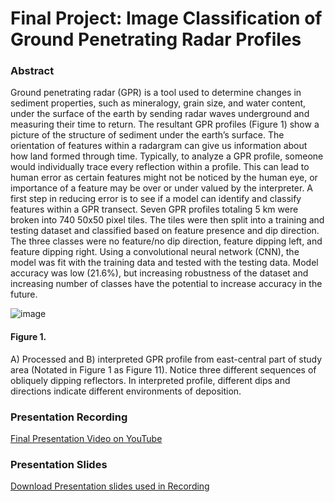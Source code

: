 # Final Project: Image Classification of Ground Penetrating Radar Profiles

### Abstract
Ground penetrating radar (GPR) is a tool used to determine changes in sediment properties, such as mineralogy, grain size, and water content, under the surface of the earth by sending radar waves underground and measuring their time to return. The resultant GPR profiles (Figure 1) show a picture of the structure of sediment under the earth’s surface. The orientation of features within a radargram can give us information about how land formed through time. Typically, to analyze a GPR profile, someone would individually trace every reflection within a profile. This can lead to human error as certain features might not be noticed by the human eye, or importance of a feature may be over or under valued by the interpreter. A first step in reducing error is to see if a model can identify and classify features within a GPR transect. Seven GPR profiles totaling 5 km were broken into 740 50x50 pixel tiles. The tiles were then split into a training and testing dataset and classified based on feature presence and dip direction. The three classes were no feature/no dip direction, feature dipping left, and feature dipping right. Using a convolutional neural network (CNN), the model was fit with the training data and tested with the testing data. Model accuracy was low (21.6%), but increasing robustness of the dataset and increasing number of classes have the potential to increase accuracy in the future. 

![image](https://user-images.githubusercontent.com/78218309/116883931-266d4f80-abf4-11eb-85da-b2d2080abfda.png)
#### Figure 1. 
A) Processed and B) interpreted GPR profile from east-central part of study area (Notated in Figure 1 as Figure 11). 
Notice three different sequences of obliquely dipping reflectors. In interpreted profile, different dips and directions indicate different environments of deposition.

### Presentation Recording
[Final Presentation Video on YouTube](https://youtu.be/bncq5uhIf7M)

### Presentation Slides
[Download Presentation slides used in Recording](https://sglott.github.io/Data310_workbook/Presentation1.pptx)

